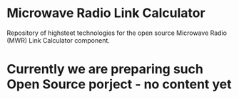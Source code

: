 # Microwave Radio Link Calculator
Repository of highsteet technologies for the open source Microwave Radio (MWR) Link Calculator component.

# Currently we are preparing such Open Source porject - no content yet
